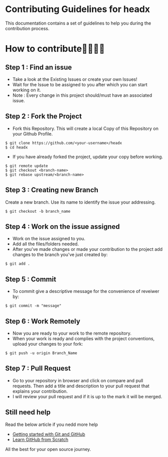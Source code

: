 # Contributing Guidelines for headx

This documentation contains a set of guidelines to help you during the contribution process. 

# How to contribute👩‍💻👨‍💻

## Step 1 : Find an issue
- Take a look at the Existing Issues or create your own Issues!
- Wait for the Issue to be assigned to you after which you can start working on it.
- Note : Every change in this project should/must have an associated issue. 


## Step 2 : Fork the Project
- Fork this Repository. This will create a local Copy of this Repository on your Github Profile. 
```
$ git clone https://github.com/<your-username>/headx
$ cd headx
```

- If you have already forked the project, update your copy before working.
```
$ git remote update
$ git checkout <branch-name>
$ git rebase upstream/<branch-name>
```
## Step 3 : Creating new Branch
Create a new branch. Use its name to identify the issue your addressing.
```
$ git checkout -b branch_name
```
## Step 4 : Work on the issue assigned
- Work on the issue assigned to you. 
- Add all the files/folders needed.
- After you've made changes or made your contribution to the project add changes to the branch you've just created by:
```
$ git add .
```
## Step 5 : Commit

- To commit give a descriptive message for the convenience of reveiwer by:
```
$ git commit -m "message"
```
## Step 6 : Work Remotely
- Now you are ready to your work to the remote repository.
- When your work is ready and complies with the project conventions, upload your changes to your fork:

```
$ git push -u origin Branch_Name
```

## Step 7 : Pull Request
- Go to your repository in browser and click on compare and pull requests. Then add a title and description to your pull request that explains your contribution.
- I will review your pull request and if it is up to the mark it will be merged. 

## Still need help
Read the below article if you nedd more help 
- [Getting started with Git and GitHub](https://towardsdatascience.com/getting-started-with-git-and-github-6fcd0f2d4ac6)
- [Learn GitHub from Scratch](https://lab.github.com/githubtraining/introduction-to-github)

All the best for your open source journey.

